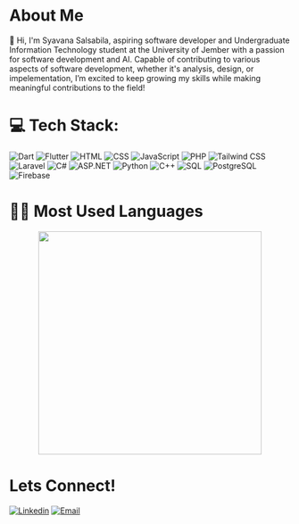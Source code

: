 # About Me

👋 Hi, I'm Syavana Salsabila, aspiring software developer and Undergraduate Information Technology student at the University of Jember with a passion for software development and AI. Capable of contributing to various aspects of software development, whether it's analysis, design, or impelementation, I’m excited to keep growing my skills while making meaningful contributions to the field!

# 💻 Tech Stack:
![Dart](https://img.shields.io/badge/dart-%230175C2.svg?style=for-the-badge&logo=dart&logoColor=white)  ![Flutter](https://img.shields.io/badge/flutter-%2302569B.svg?style=for-the-badge&logo=flutter&logoColor=white) ![HTML](https://img.shields.io/badge/html5-%23E34F26.svg?style=for-the-badge&logo=html5&logoColor=white) ![CSS](https://img.shields.io/badge/css3-1572B6?style=for-the-badge&logo=css&logoColor=white) ![JavaScript](https://img.shields.io/badge/javascript-%23323330.svg?style=for-the-badge&logo=javascript&logoColor=%23F7DF1E) 	![PHP](https://img.shields.io/badge/php-%23777BB4.svg?style=for-the-badge&logo=php&logoColor=white) ![Tailwind CSS](https://img.shields.io/badge/tailwindcss-%2338B2AC.svg?style=for-the-badge&logo=tailwind-css&logoColor=white) ![Laravel](https://img.shields.io/badge/laravel-%23FF2D20.svg?style=for-the-badge&logo=laravel&logoColor=white) ![C#](https://img.shields.io/badge/c%23-239120?style=for-the-badge&logo=c-sharp&logoColor=white) ![ASP.NET](https://img.shields.io/badge/asp.net-%235C2D91.svg?style=for-the-badge&logo=.net&logoColor=white) ![Python](https://img.shields.io/badge/python-3670A0?style=for-the-badge&logo=python&logoColor=ffdd54) ![C++](https://img.shields.io/badge/c++-%2300599C.svg?style=for-the-badge&logo=c%2B%2B&logoColor=white) ![SQL](https://img.shields.io/badge/sql-%23004881.svg?style=for-the-badge&logo=sqlite&logoColor=white) ![PostgreSQL](https://img.shields.io/badge/postgresql-%23336791.svg?style=for-the-badge&logo=postgresql&logoColor=white) ![Firebase](https://img.shields.io/badge/firebase-%23E34F26.svg?style=for-the-badge&logo=firebase&logoColor=white)

# 👩‍💻 Most Used Languages
<div align="center">
  <img src="https://github-readme-stats.vercel.app/api/top-langs/?username=vanvl49&layout=compact&theme=tokyonight" width="400"/>
</div>

# Lets Connect!
[![Linkedin](https://img.shields.io/badge/Linkedin-%230077B5.svg?style=for-the-badge&logo=linkedin&logoColor=white)](https://linkedin.com/in/syavanasalsabila) 
[![Email](https://img.shields.io/badge/Email-%D14836.svg?style=for-the-badge&logo=gmail&logoColor=white)](mailto:syana.blv@gmail.com) 

